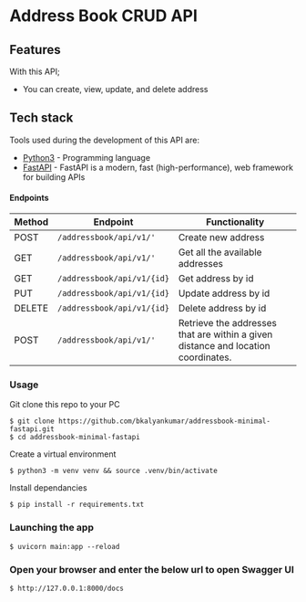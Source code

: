 # Address Book CRUD API
## Features
With this API;
- You can create, view, update, and delete address
## Tech stack
Tools used during the development of this API are:
- [Python3](https://www.python.org) - Programming language
- [FastAPI](https://fastapi.tiangolo.com) - FastAPI is a modern, fast (high-performance), web framework for building APIs
#### Endpoints

Method | Endpoint | Functionality
--- | --- | ---
POST | `/addressbook/api/v1/'` | Create new address
GET | `/addressbook/api/v1/'` | Get all the available addresses
GET | `/addressbook/api/v1/{id}` | Get address by id
PUT | `/addressbook/api/v1/{id}` | Update address by id
DELETE | `/addressbook/api/v1/{id}` | Delete address by id
POST | `/addressbook/api/v1/'` | Retrieve the addresses that are within a given distance and location coordinates.
### Usage 
Git clone this repo to your PC

    $ git clone https://github.com/bkalyankumar/addressbook-minimal-fastapi.git
    $ cd addressbook-minimal-fastapi
Create a virtual environment

    $ python3 -m venv venv && source .venv/bin/activate
Install dependancies

    $ pip install -r requirements.txt
### Launching the app
    $ uvicorn main:app --reload
### Open your browser and enter the below url to open Swagger UI
    $ http://127.0.0.1:8000/docs
